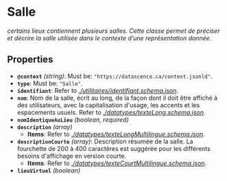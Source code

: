 # Salle

*certains lieux contiennent plusieurs salles. Cette classe permet de préciser et décrire la salle utilisée dans le contexte d’une représentation donnée.*

## Properties

- <a id="properties/%40context"></a>**`@context`** *(string)*: Must be: `"https://datascence.ca/context.jsonld"`.
- <a id="properties/type"></a>**`type`**: Must be: `"Salle"`.
- <a id="properties/identifiant"></a>**`identifiant`**: Refer to *[./utilitaires/identifiant.schema.json](#utilitaires/identifiant.schema.json)*.
- <a id="properties/nom"></a>**`nom`**: Nom de la salle, écrit au long, de la façon dont il doit être affiché à des utilisateurs, avec la capitalisation d'usage, les accents et les espacements usuels. Refer to *[./datatypes/texteLong.schema.json](#datatypes/texteLong.schema.json)*.
- <a id="properties/nomIdentiqueAuLieu"></a>**`nomIdentiqueAuLieu`** *(boolean, required)*
- <a id="properties/description"></a>**`description`** *(array)*
  - <a id="properties/description/items"></a>**Items**: Refer to *[./datatypes/texteLongMultilingue.schema.json](#datatypes/texteLongMultilingue.schema.json)*.
- <a id="properties/descriptionCourte"></a>**`descriptionCourte`** *(array)*: Description résumée de la salle. La fourchette de 200 à 400 caractères est suggérée pour les différents besoins d'affichage en version courte.
  - <a id="properties/descriptionCourte/items"></a>**Items**: Refer to *[./datatypes/texteCourtMultilingue.schema.json](#datatypes/texteCourtMultilingue.schema.json)*.
- <a id="properties/lieuVirtuel"></a>**`lieuVirtuel`** *(boolean)*
